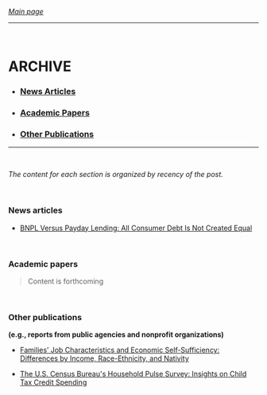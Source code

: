*[Main page](/./index.md)*

---

<br>

# ARCHIVE   

- ### [News Articles](#news-articles)  
- ### [Academic Papers](#academic-papers)  
- ### [Other Publications](#other-publications)  

<hr>

<br>  

*The content for each section is organized by recency of the post.*

<br>    

### News articles       

- [BNPL Versus Payday Lending: All Consumer Debt Is Not Created Equal](./repo/note01-bnpl-payday.md)    

<br>

### Academic papers     

> Content is forthcoming    

<br>

### Other publications         
**(e.g., reports from public agencies and nonprofit organizations)**    

- [Families’ Job Characteristics and Economic Self-Sufficiency: Differences by Income, Race-Ethnicity, and Nativity](./repo/note02-econ-self-sufficiency.md)    

- [The U.S. Census Bureau's Household Pulse Survey: Insights on Child Tax Credit Spending](./repo/note03-household-pulse-survey-ctc.md)   
